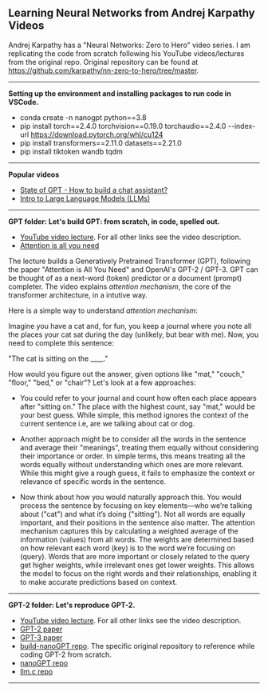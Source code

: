 ## Learning Neural Networks from Andrej Karpathy Videos

Andrej Karpathy has a "Neural Networks: Zero to Hero" video series. I am replicating the code from scratch following his YouTube videos/lectures from the original repo. Original repository can be found at https://github.com/karpathy/nn-zero-to-hero/tree/master. 

---

**Setting up the environment and installing packages to run code in VSCode.**
- conda create -n nanogpt python==3.8
- pip install torch==2.4.0 torchvision==0.19.0 torchaudio==2.4.0 --index-url https://download.pytorch.org/whl/cu124
- pip install transformers==2.11.0 datasets==2.21.0
- pip install tiktoken wandb tqdm

---

**Popular videos**

- [State of GPT - How to build a chat assistant?](https://www.youtube.com/watch?v=bZQun8Y4L2A)
- [Intro to Large Language Models (LLMs)](https://www.youtube.com/watch?v=zjkBMFhNj_g)

---

**GPT folder: Let's build GPT: from scratch, in code, spelled out.**

- [YouTube video lecture](https://www.youtube.com/watch?v=kCc8FmEb1nY). For all other links see the video description.
- [Attention is all you need](https://arxiv.org/abs/1706.03762)

The lecture builds a Generatively Pretrained Transformer (GPT), following the paper "Attention is All You Need" and OpenAI's GPT-2 / GPT-3. GPT can be thought of as a next-word (token) predictor or a document (prompt) completer. The video explains *attention mechanism*, the core of the transformer architecture, in a intutive way. 

Here is a simple way to understand *attention mechanism*: 

Imagine you have a cat and, for fun, you keep a journal where you note all the places your cat sat during the day (unlikely, but bear with me). Now, you need to complete this sentence:

"The cat is sitting on the ____."

How would you figure out the answer, given options like "mat," "couch," "floor," "bed," or "chair"? Let's look at a few approaches:

- You could refer to your journal and count how often each place appears after "sitting on." The place with the highest count, say "mat," would be your best guess. While simple, this method ignores the context of the current sentence i.e, are we talking about cat or dog.

- Another approach might be to consider all the words in the sentence and average their "meanings", treating them equally without considering their importance or order. In simple terms, this means treating all the words equally without understanding which ones are more relevant. While this might give a rough guess, it fails to emphasize the context or relevance of specific words in the sentence.

- Now think about how you would naturally approach this. You would process the sentence by focusing on key elements—who we’re talking about ("cat") and what it’s doing ("sitting"). Not all words are equally important, and their positions in the sentence also matter. The attention mechanism captures this by calculating a weighted average of the information (values) from all words. The weights are determined based on how relevant each word (key) is to the word we’re focusing on (query). Words that are more important or closely related to the query get higher weights, while irrelevant ones get lower weights. This allows the model to focus on the right words and their relationships, enabling it to make accurate predictions based on context.

---

**GPT-2 folder: Let's reproduce GPT-2.**

- [YouTube video lecture](https://www.youtube.com/watch?v=l8pRSuU81PU&list=PLAqhIrjkxbuWI23v9cThsA9GvCAUhRvKZ&index=10). For all other links see the video description.
- [GPT-2 paper](https://cdn.openai.com/better-language-models/language_models_are_unsupervised_multitask_learners.pdf)
- [GPT-3 paper](https://arxiv.org/abs/2005.14165)
- [build-nanoGPT repo](https://github.com/karpathy/build-nanogpt). The specific original repository to reference while coding GPT-2 from scratch. 
- [nanoGPT repo](https://github.com/karpathy/nanoGPT)
- [llm.c repo](https://github.com/karpathy/llm.c)

---